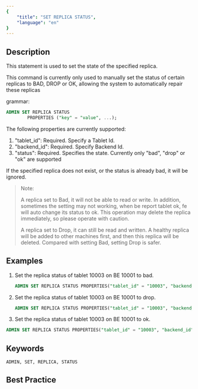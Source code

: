 ```yaml
---
{
    "title": "SET REPLICA STATUS",
    "language": "en"
}
---
```


<!--
Licensed to the Apache Software Foundation (ASF) under one
or more contributor license agreements.  See the NOTICE file
distributed with this work for additional information
regarding copyright ownership.  The ASF licenses this file
to you under the Apache License, Version 2.0 (the
"License"); you may not use this file except in compliance
with the License.  You may obtain a copy of the License at

  http://www.apache.org/licenses/LICENSE-2.0

Unless required by applicable law or agreed to in writing,
software distributed under the License is distributed on an
"AS IS" BASIS, WITHOUT WARRANTIES OR CONDITIONS OF ANY
KIND, either express or implied.  See the License for the
specific language governing permissions and limitations
under the License.
-->



## Description

This statement is used to set the state of the specified replica.

This command is currently only used to manually set the status of certain replicas to BAD, DROP or OK, allowing the system to automatically repair these replicas

grammar:

```sql
ADMIN SET REPLICA STATUS
        PROPERTIES ("key" = "value", ...);
```

 The following properties are currently supported:

1. "tablet_id": Required. Specify a Tablet Id.
2. "backend_id": Required. Specify Backend Id.
3. "status": Required. Specifies the state. Currently only "bad", "drop" or "ok" are supported

If the specified replica does not exist, or the status is already bad, it will be ignored.

> Note:
>
> A replica set to Bad, it will not be able to read or write. In addition, sometimes the setting may not working, when be report tablet ok, fe will auto change its status to ok. This operation may delete the replica immediately, so please operate with caution.
>
> A replica set to Drop, it can still be read and written. A healthy replica will be added to other machines first, and then this replica will be deleted. Compared with setting Bad, setting Drop is safer.

## Examples

 1. Set the replica status of tablet 10003 on BE 10001 to bad.

       ```sql
    ADMIN SET REPLICA STATUS PROPERTIES("tablet_id" = "10003", "backend_id" = "10001", "status" = "bad");
       ```

 2. Set the replica status of tablet 10003 on BE 10001 to drop.

       ```sql
    ADMIN SET REPLICA STATUS PROPERTIES("tablet_id" = "10003", "backend_id" = "10001", "status" = "drop");
       ```


 3. Set the replica status of tablet 10003 on BE 10001 to ok.

   ```sql
   ADMIN SET REPLICA STATUS PROPERTIES("tablet_id" = "10003", "backend_id" = "10001", "status" = "ok");
   ```

## Keywords

    ADMIN, SET, REPLICA, STATUS

## Best Practice

